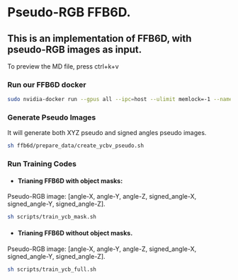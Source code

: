 # Pseudo-RGB FFB6D. 

## This is an implementation of FFB6D, with pseudo-RGB images as input.
To preview the MD file, press ctrl+k+v

### Run our FFB6D docker 
```bash 
sudo nvidia-docker run --gpus all --ipc=host --ulimit memlock=-1 --name 'new container name' -it --rm -v /raid/home/zl755:/workspace zhujunli/ffb6d:latest
```
### Generate Pseudo Images
It will generate both XYZ pseudo and signed angles pseudo images. 
```bash 
sh ffb6d/prepare_data/create_ycbv_pseudo.sh 
```

### Run Training Codes
* #### Trianing FFB6D with object masks: 
Pseudo-RGB image: 
[angle-X, angle-Y, angle-Z, signed_angle-X, signed_angle-Y, signed_angle-Z]. 
```bash 
sh scripts/train_ycb_mask.sh 
```
* #### Trianing FFB6D without object masks.
Pseudo-RGB image: 
[angle-X, angle-Y, angle-Z, signed_angle-X, signed_angle-Y, signed_angle-Z]. 
```bash 
sh scripts/train_ycb_full.sh 
```